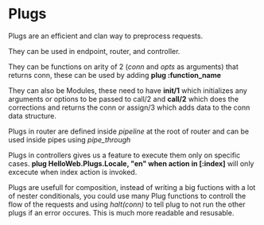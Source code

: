 # Plugs

Plugs are an efficient and clan way to preprocess requests.


They can be used in endpoint, router, and controller.


They can be functions on arity of 2 (*conn* and *opts* as arguments) that returns conn, these can be used by adding **plug :function_name**


They can also be Modules, these need to have **init/1** which initializes any arguments or options to be passed to call/2 and **call/2** which does the corrections and returns the conn or assign/3 which adds data to the conn data structure.


Plugs in router are defined inside *pipeline* at the root of router and can be used inside pipes using *pipe_through*


Plugs in controllers gives us a feature to execute them only on specific cases. **plug HelloWeb.Plugs.Locale, "en" when action in [:index]** will only excecute when index action is invoked.


Plugs are usefull for composition, instead of writing a big fuctions with a lot of nester conditionals, 
you could use many Plug functions to controll the flow of the requests and using *halt(conn)* to tell plug to not run the other plugs if an error occures. This is much more readable and resusable.